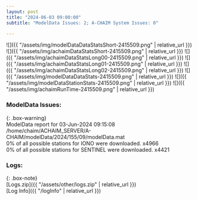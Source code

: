 ```yaml
---
layout: post
title: "2024-06-03 09:00:00"
subtitle: "ModelData Issues: 2; A-CHAIM System Issues: 0"

---
```


![]({{ "/assets/img/modelDataDataStatsShort-2415509.png" | relative_url }})
![]({{ "/assets/img/achaimDataStatsShort-2415509.png" | relative_url }})
![]({{ "/assets/img/achaimDataStatsLong00-2415509.png" | relative_url }})
![]({{ "/assets/img/achaimDataStatsLong01-2415509.png" | relative_url }})
![]({{ "/assets/img/achaimDataStatsLong02-2415509.png" | relative_url }})
![]({{ "/assets/img/modelDataDataStats-2415509.png" | relative_url }})
![]({{ "/assets/img/modelDataStationStats-2415509.png" | relative_url }})
![]({{ "/assets/img/achaimRunTime-2415509.png" | relative_url }})


### ModelData Issues:  
  
{: .box-warning}  
 ModelData report for 03-Jun-2024 09:15:08   
 /home/chaim/ACHAIM_SERVER/A-CHAIM/modelData/2024/155/09/modelData.mat   
 0% of all possible stations for IONO were downloaded. x4966   
 0% of all possible stations for SENTINEL were downloaded. x4421   
  


### Logs:  
  
{: .box-note}  
[Logs.zip]({{ "/assets/other/logs.zip" | relative_url }})  
[Log Info]({{ "/logInfo" | relative_url }})  
